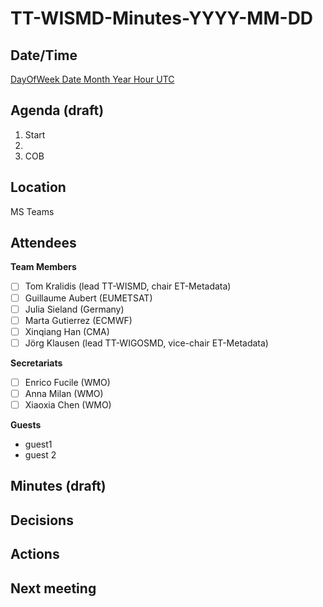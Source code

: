 # TT-WISMD-Minutes-YYYY-MM-DD
## Date/Time

[DayOfWeek Date Month Year Hour UTC](https://www.timeanddate.com/worldclock/meetingdetails.html)

## Agenda (draft)

1.  Start
1.
1.  COB

## Location

MS Teams

## Attendees

**Team Members**
* [ ] Tom Kralidis (lead TT-WISMD, chair ET-Metadata)
* [ ] Guillaume Aubert (EUMETSAT)
* [ ] Julia Sieland (Germany)
* [ ] Marta Gutierrez (ECMWF)
* [ ] Xinqiang Han (CMA)
* [ ] Jörg Klausen (lead TT-WIGOSMD, vice-chair ET-Metadata)

**Secretariats**

* [ ] Enrico Fucile (WMO)
* [ ] Anna Milan (WMO)
* [ ] Xiaoxia Chen (WMO)

**Guests**
* guest1
* guest 2

## Minutes (draft)

## Decisions

## Actions

## Next meeting
